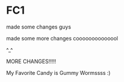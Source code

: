 # FC1
made some changes guys

made some more changes coooooooooooool 

^_^ 



MORE CHANGES!!!!!

My Favorite Candy is Gummy Wormssss :)
